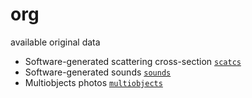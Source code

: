# org
available original data

+ Software-generated scattering cross-section [`scatcs`](scatcs/README.md)
+ Software-generated sounds [`sounds`](sounds/README.md)
+ Multiobjects photos [`multiobjects`](multiobjects/README.md)